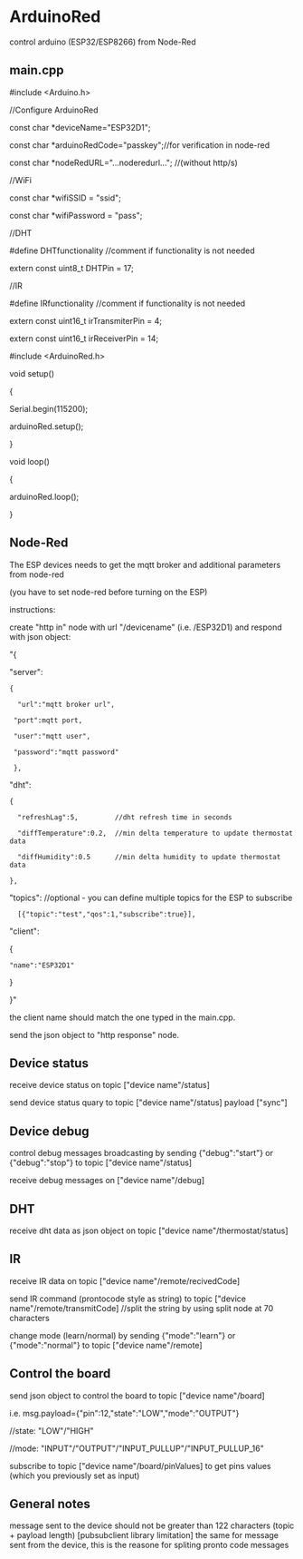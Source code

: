 # ArduinoRed
control arduino (ESP32/ESP8266) from Node-Red


main.cpp
---------
#include <Arduino.h>


//Configure ArduinoRed

const char *deviceName="ESP32D1";

const char *arduinoRedCode="passkey";//for verification in node-red

const char *nodeRedURL="...noderedurl..."; //(without http/s)


//WiFi

const char *wifiSSID = "ssid";

const char *wifiPassword = "pass";


//DHT

#define DHTfunctionality //comment if functionality is not needed

extern const uint8_t DHTPin = 17;


//IR

#define IRfunctionality //comment if functionality is not needed

extern const uint16_t irTransmiterPin = 4;

extern const uint16_t irReceiverPin = 14;


#include <ArduinoRed.h>


void setup()

{

  Serial.begin(115200);
  
  arduinoRed.setup();
  
}

void loop()

{

  arduinoRed.loop();
  
}


Node-Red
--------
The ESP devices needs to get the mqtt broker and additional parameters from node-red

(you have to set node-red before turning on the ESP)

instructions:

create "http in" node with url "/devicename" (i.e. /ESP32D1) and respond with json object:

"{

  "server":
  
    {
    
      "url":"mqtt broker url",
      
     "port":mqtt port,
     
     "user":"mqtt user",
     
     "password":"mqtt password"
     
     },
     
  "dht":
  
    {
    
      "refreshLag":5,         //dht refresh time in seconds
      
      "diffTemperature":0.2,  //min delta temperature to update thermostat data
      
      "diffHumidity":0.5      //min delta humidity to update thermostat data
      
    },
    
   "topics":                  //optional - you can define multiple topics for the ESP to subscribe
   
      [{"topic":"test","qos":1,"subscribe":true}],
      
   "client":
   
   {
   
    "name":"ESP32D1"
    
   }
   
 }"
 
the client name should match the one typed in the main.cpp.

send the json object to "http response" node.

Device status
-------------

receive device status on topic ["device name"/status]

send device status quary to topic ["device name"/status] payload ["sync"]

Device debug
-------------

control debug messages broadcasting by sending {"debug":"start"} or {"debug":"stop"} to topic ["device name"/status]

receive debug messages on ["device name"/debug]

DHT
---

receive dht data as json object on topic ["device name"/thermostat/status]

IR
--

receive IR data on topic ["device name"/remote/recivedCode]

send IR command (prontocode style as string) to topic ["device name"/remote/transmitCode] //split the string by using split node at 70 characters

change mode (learn/normal) by sending {"mode":"learn"} or {"mode":"normal"} to topic ["device name"/remote]

Control the board
-----------------

send json object to control the board to topic ["device name"/board]

i.e. msg.payload={"pin":12,"state":"LOW","mode":"OUTPUT"}

//state: "LOW"/"HIGH"

//mode: "INPUT"/"OUTPUT"/"INPUT_PULLUP"/"INPUT_PULLUP_16"

subscribe to topic ["device name"/board/pinValues] to get pins values (which you previously set as input)

General notes
-------------
message sent to the device should not be greater than 122 characters (topic + payload length) [pubsubclient library limitation]
the same for message sent from the device, this is the reasone for spliting pronto code messages
